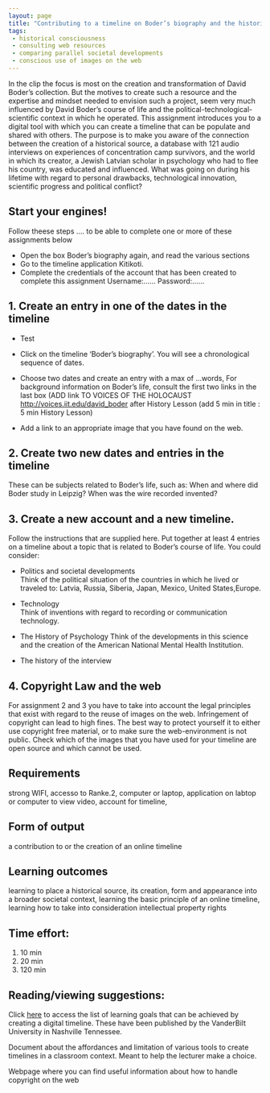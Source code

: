 ```yaml
---
layout: page
title: "Contributing to a timeline on Boder’s biography and the historical context of his time"
tags:
 - historical consciousness
 - consulting web resources
 - comparing parallel societal developments
 - conscious use of images on the web
---
```


In the clip the focus is most on the creation and transformation of David Boder’s collection. But the motives to create such a resource and the expertise and mindset needed to envision such a project, seem very much influenced by David Boder’s  course of life and the political-technological- scientific context in which he operated. This assignment introduces you to a digital tool with which you can create a timeline that can be populate and shared with others. The purpose is to make you aware of the connection between the creation of a historical source, a database with 121 audio interviews on  experiences of concentration camp survivors, and the world in which its creator,  a Jewish Latvian scholar in psychology who had to flee his country, was educated and influenced. 
What was going on during his lifetime with regard to personal drawbacks, technological innovation, scientific progress and  political conflict? 

<!-- briefing:student -->

## Start your engines!
Follow theese steps .... to be able to complete one or more of these assignments below
- Open the box Boder’s biography  again, and read the various sections 
- Go to the timeline  application Kitikoti.  
- Complete the credentials of the account that has been created to complete this assignment
    Username:......
    Password:......


## 1. Create an entry in one of the dates in the timeline
- Test 
- Click on the timeline ‘Boder’s biography’. 
    You will see a chronological sequence of dates.
              
- Choose two dates and create an entry with a max of ...words, 
    For background information on Boder’s life, consult the first two links in the last box (ADD link  TO VOICES OF THE HOLOCAUST     http://voices.iit.edu/david_boder after History Lesson (add 5 min in title : 5 min History Lesson)

- Add a link to an appropriate image that you have found on the web.

## 2. Create two new dates and entries in the timeline 

These can be subjects related to Boder’s life, such as: When and  where did Boder study in Leipzig? When was the wire recorded invented?

## 3. Create a new account and a new timeline.                           
Follow the instructions that are supplied here. 
Put together at least 4 entries on a timeline about a topic  that is related to Boder’s course of life.
You could consider: 

- Politics and societal developments  
    Think of the political situation of the countries in which he lived or traveled to: Latvia, Russia, Siberia, Japan, Mexico, United  States,Europe. 

- Technology  
    Think of  inventions with regard to recording or communication technology. 

- The History of Psychology 
    Think of the developments in this science and the creation of the American National Mental Health Institution.

- The history of the interview

 
## 4. Copyright Law and the web 
For assignment 2 and 3 you have to take into account the legal principles that exist with regard to the reuse of images on the web.  Infringement of copyright can lead to high fines. The best way to
protect yourself it to either use copyright free material, or to make sure the web-environment is not public.
Check which of the images that you have used for your timeline are open source and which cannot be used.                       

<!-- briefing:teacher -->

## Requirements
strong WIFI, accesso to Ranke.2, computer or laptop,  application on labtop or computer to view video, account for timeline, 

## Form of output
a contribution to or the creation of an online timeline

## Learning outcomes
learning to place a historical source, its creation, form and appearance into a broader societal context, learning the basic principle of an online timeline, learning how to take into consideration intellectual property rights 

## Time effort:    
1.   10 min                                       
2.   20 min
3.  120 min  


## Reading/viewing  suggestions:  

Click [here](https://cft.vanderbilt.edu/guides-sub-pages/digital-timelines/) to access the list of learning goals that can be achieved by creating a digital timeline. These have been published by the VanderBilt University in Nashville Tennessee. 

Document about the affordances and limitation of various tools to create timelines in a classroom context. Meant to help the lecturer make a choice. 

Webpage where you can find useful information about how to handle copyright on the web 
              

